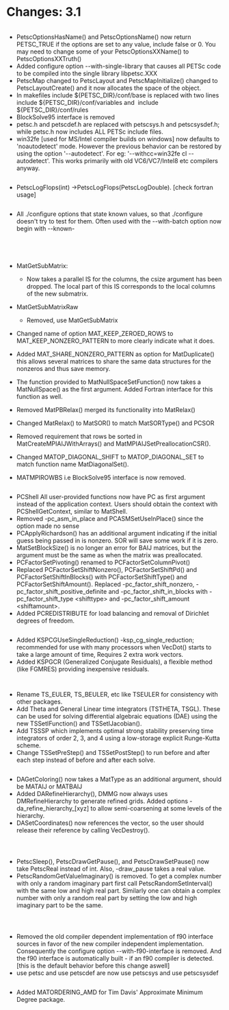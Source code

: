 # Changes: 3.1

```{rubric} General:
```

- PetscOptionsHasName() and PetscOptionsName() now return PETSC_TRUE
  if the options are set to any value, include false or 0. You may
  need to change some of your PetscOptionsXXName() to
  PetscOptionsXXTruth()
- Added configure option --with-single-library that causes all PETSc
  code to be compiled into the single library libpetsc.XXX
- PetscMap changed to PetscLayout and PetscMapInitialize() changed
  to PetscLayoutCreate() and it now allocates the space of the
  object.
- In makefiles include \$\{PETSC_DIR}/conf/base is replaced with two
  lines include \$\{PETSC_DIR}/conf/variables and  include
  \$\{PETSC_DIR}/conf/rules
- BlockSolve95 interface is removed
- petsc.h and petscdef.h are replaced with petscsys.h and
  petscsysdef.h; while petsc.h now includes ALL PETSc include files.
- win32fe \[used for MS/Intel compiler builds on windows\] now
  defaults to 'noautodetect' mode. However the previous behavior can
  be restored by using the option '--autodetect'. For eg:
  '--withcc=win32fe cl --autodetect'. This works primarily with old
  VC6/VC7/Intel8 etc compilers anyway.

```{rubric} Logging:
```

- PetscLogFlops(int) ->PetscLogFlops(PetscLogDouble). \[check fortran
  usage\]

```{rubric} config/configure.py:
```

- All ./configure options that state known values, so that
  ./configure doesn't try to test for them. Often used with the
  --with-batch option now begin with --known-

```{rubric} IS:
```

```{rubric} Vec:
```

```{rubric} VecScatter:
```

```{rubric} Mat:
```

- MatGetSubMatrix:

  - Now takes a parallel IS for the columns, the csize argument has
    been dropped. The local part of this IS corresponds to the
    local columns of the new submatrix.

- MatGetSubMatrixRaw

  - Removed, use MatGetSubMatrix

- Changed name of option MAT_KEEP_ZEROED_ROWS to
  MAT_KEEP_NONZERO_PATTERN to more clearly indicate what it does.

- Added MAT_SHARE_NONZERO_PATTERN as option for MatDuplicate() this
  allows several matrices to share the same data structures for the
  nonzeros and thus save memory.

- The function provided to MatNullSpaceSetFunction() now takes a
  MatNullSpace() as the first argument. Added Fortran interface for
  this function as well.

- Removed MatPBRelax() merged its functionality into MatRelax()

- Changed MatRelax() to MatSOR() to match MatSORType() and PCSOR

- Removed requirement that rows be sorted in
  MatCreateMPIAIJWithArrays() and MatMPIAIJSetPreallocationCSR().

- Changed MATOP_DIAGONAL_SHIFT to MATOP_DIAGONAL_SET to match
  function name MatDiagonalSet().

- MATMPIROWBS i.e BlockSolve95 interface is now removed.

```{rubric} PC:
```

- PCShell All user-provided functions now have PC as first argument
  instead of the application context. Users should obtain the
  context with PCShellGetContext, similar to MatShell.
- Removed -pc_asm_in_place and PCASMSetUseInPlace() since the option
  made no sense
- PCApplyRichardson() has an additional argument indicating if the
  initial guess being passed in is nonzero. SOR will save some work
  if it is zero.
- MatSetBlockSize() is no longer an error for BAIJ matrices, but the
  argument must be the same as when the matrix was preallocated.
- PCFactorSetPivoting() renamed to PCFactorSetColumnPivot()
- Replaced PCFactorSetShiftNonzero(), PCFactorSetShiftPd() and
  PCFactorSetShiftInBlocks() with PCFactorSetShiftType() and
  PCFactorSetShiftAmount(). Replaced -pc_factor_shift_nonzero,
  -pc_factor_shift_positive_definite and -pc_factor_shift_in_blocks
  with -pc_factor_shift_type \<shifttype> and -pc_factor_shift_amount
  \<shiftamount>.
- Added PCREDISTRIBUTE for load balancing and removal of Dirichlet
  degrees of freedom.

```{rubric} KSP:
```

- Added KSPCGUseSingleReduction() -ksp_cg_single_reduction;
  recommended for use with many processors when VecDot() starts to
  take a large amount of time, Requires 2 extra work vectors.
- Added KSPGCR (Generalized Conjugate Residuals), a flexible method
  (like FGMRES) providing inexpensive residuals.

```{rubric} SNES:
```

```{rubric} TS:
```

- Rename TS_EULER, TS_BEULER, etc like TSEULER for consistency with
  other packages.
- Add Theta and General Linear time integrators (TSTHETA, TSGL).
  These can be used for solving differential algebraic equations
  (DAE) using the new TSSetIFunction() and TSSetIJacobian().
- Add TSSSP which implements optimal strong stability preserving
  time integrators of order 2, 3, and 4 using a low-storage explicit
  Runge-Kutta scheme.
- Change TSSetPreStep() and TSSetPostStep() to run before and after
  each step instead of before and after each solve.

```{rubric} DA:
```

- DAGetColoring() now takes a MatType as an additional argument,
  should be MATAIJ or MATBAIJ
- Added DARefineHierarchy(), DMMG now always uses DMRefineHierarchy
  to generate refined grids. Added options
  -da_refine_hierarchy\_\[xyz\] to allow semi-coarsening at some levels
  of the hierarchy.
- DASetCoordinates() now references the vector, so the user should
  release their reference by calling VecDestroy().

```{rubric} DMMG:
```

```{rubric} PetscViewer:
```

```{rubric} SYS:
```

- PetscSleep(), PetscDrawGetPause(), and PetscDrawSetPause() now
  take PetscReal instead of int. Also, -draw_pause takes a real
  value.
- PetscRandomGetValueImaginary() is removed. To get a complex number
  with only a random imaginary part first call
  PetscRandomSetInterval() with the same low and high real part.
  Similarly one can obtain a complex number with only a random real
  part by setting the low and high imaginary part to be the same.

```{rubric} AO:
```

```{rubric} Sieve:
```

```{rubric} Fortran:
```

- Removed the old compiler dependent implementation of f90 interface
  sources in favor of the new compiler independent implementation.
  Consequently the configure option --with-f90-interface is removed.
  And the f90 interface is automatically built - if an f90 compiler
  is detected. \[this is the default behavior before this change
  aswell\]
- use petsc and use petscdef are now use petscsys and use
  petscsysdef

```{rubric} [ExternalPackages](https://www.mcs.anl.gov/petsc/miscellaneous/external.html):
```

- Added MATORDERING_AMD for Tim Davis' Approximate Minimum Degree
  package.
